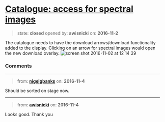 # [Catalogue: access for spectral images](https://github.com/livingstoneonline/livingstoneonline/issues/91)

> state: **closed** opened by: **awisnicki** on: **2016-11-2**

The catalogue needs to have the download arrows/download functionality added to the display. Clicking on an arrow for spectral images would open the new download overlay.
![screen shot 2016-11-02 at 12 14 39](https://cloud.githubusercontent.com/assets/12518623/19939312/5d172c26-a0f6-11e6-8d26-723c5f20918e.png)


### Comments

---
> from: [**nigelgbanks**](https://github.com/livingstoneonline/livingstoneonline/issues/91#issuecomment-258465169) on: **2016-11-4**

Should be sorted on stage now.

---
> from: [**awisnicki**](https://github.com/livingstoneonline/livingstoneonline/issues/91#issuecomment-258562913) on: **2016-11-4**

Looks good. Thank you

